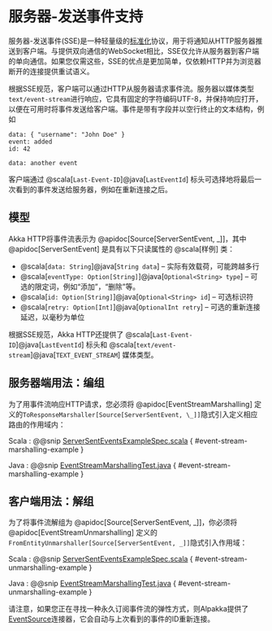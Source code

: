 # 服务器-发送事件支持

服务器-发送事件(SSE)是一种轻量级的[标准化](https://www.w3.org/TR/eventsource)协议，用于将通知从HTTP服务器推送到客户端。与提供双向通信的WebSocket相比，SSE仅允许从服务器到客户端的单向通信。如果您仅需这些，SSE的优点是更加简单，仅依赖HTTP并为浏览器断开的连接提供重试语义。

根据SSE规范，客户端可以通过HTTP从服务器请求事件流。服务器以媒体类型`text/event-stream`进行响应，它具有固定的字符编码UTF-8，并保持响应打开，以便在可用时将事件发送给客户端。事件是带有字段并以空行终止的文本结构，例如

```
data: { "username": "John Doe" }
event: added
id: 42

data: another event
```

客户端通过 @scala[`Last-Event-ID`]@java[`LastEventId`] 标头可选择地将最后一次看到的事件发送给服务器，例如在重新连接之后。

## 模型

Akka HTTP将事件流表示为 @apidoc[Source[ServerSentEvent, \_]]，其中 @apidoc[ServerSentEvent] 是具有以下只读属性的 @scala[样例] 类：

- @scala[`data: String`]@java[`String data`] – 实际有效载荷，可能跨越多行
- @scala[`eventType: Option[String]`]@java[`Optional<String> type`] – 可选的限定词，例如“添加”，“删除”等。
- @scala[`id: Option[String]`]@java[`Optional<String> id`] – 可选标识符
- @scala[`retry: Option[Int]`]@java[`OptionalInt retry`] – 可选的重新连接延迟，以毫秒为单位

根据SSE规范，Akka HTTP还提供了 @scala[`Last-Event-ID`]@java[`LastEventId`] 标头和 @scala[`text/event-stream`]@java[`TEXT_EVENT_STREAM`] 媒体类型。

## 服务器端用法：编组

为了用事件流响应HTTP请求，您必须将 @apidoc[EventStreamMarshalling] 定义的`ToResponseMarshaller[Source[ServerSentEvent, \_]]`隐式引入定义相应路由的作用域内：

Scala
:  @@snip [ServerSentEventsExampleSpec.scala]($test$/scala/docs/http/scaladsl/ServerSentEventsExampleSpec.scala) { #event-stream-marshalling-example }

Java
:  @@snip [EventStreamMarshallingTest.java]($akka-http$/akka-http-tests/src/test/java/akka/http/javadsl/marshalling/sse/EventStreamMarshallingTest.java) { #event-stream-marshalling-example }

## 客户端用法：解组

为了将事件流解组为 @apidoc[Source[ServerSentEvent, \_]]，你必须将 @apidoc[EventStreamUnmarshalling] 定义的`FromEntityUnmarshaller[Source[ServerSentEvent, _]]`隐式引入作用域：

Scala
:  @@snip [ServerSentEventsExampleSpec.scala]($test$/scala/docs/http/scaladsl/ServerSentEventsExampleSpec.scala) { #event-stream-unmarshalling-example }

Java
:  @@snip [EventStreamMarshallingTest.java]($akka-http$/akka-http-tests/src/test/java/akka/http/javadsl/unmarshalling/sse/EventStreamUnmarshallingTest.java) { #event-stream-unmarshalling-example }

请注意，如果您正在寻找一种永久订阅事件流的弹性方式，则Alpakka提供了[EventSource](https://developer.lightbend.com/docs/alpakka/current/sse.html)连接器，它会自动与上次看到的事件的ID重新连接。
